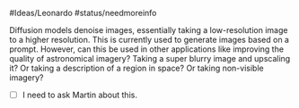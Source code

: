 #Ideas/Leonardo 
#status/needmoreinfo

Diffusion models denoise images, essentially taking a low-resolution image to a higher resolution. This is currently used to generate images based on a prompt. However, can this be used in other applications like improving the quality of astronomical imagery? Taking a super blurry image and upscaling it? Or taking a description of a region in space? Or taking non-visible imagery? 
- [ ] I need to ask Martin about this. 